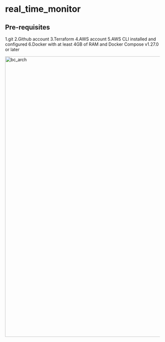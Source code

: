 # real_time_monitor

## Pre-requisites
1.git
2.Github account
3.Terraform
4.AWS account
5.AWS CLI installed and configured
6.Docker with at least 4GB of RAM and Docker Compose v1.27.0 or later

<img width="912" alt="bc_arch" src="https://user-images.githubusercontent.com/49028274/206738405-f9b85ab7-7c43-4040-b5ad-0694c6b41ddd.png">
